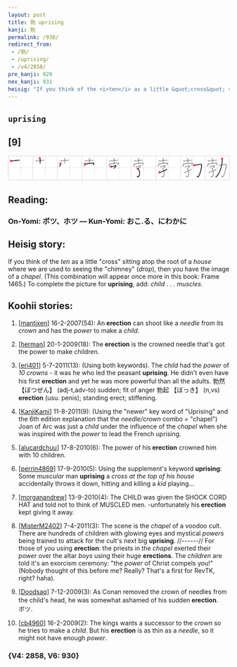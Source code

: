 ```yaml
---
layout: post
title: 勃 uprising
kanji: 勃
permalink: /930/
redirect_from:
 - /勃/
 - /uprising/
 - /v4/2858/
pre_kanji: 929
nex_kanji: 931
heisig: "If you think of the <i>ten</i> as a little &quot;cross&quot; sitting atop the root of a <i>house</i> where we are used to seeing the &quot;chimney&quot; (<i>drop</i>), then you have the image of a <i>chapel</i>. (This combination will appear once more in this book: Frame 1465.) To complete the picture for <b>uprising</b>, add: <i>child</i> . . . <i>muscles</i>."
---
```


## `uprising`

## [9]

<div class="stroke"><img src="../images/E58B83.png" /></div>

## Reading:

### On-Yomi: ボツ、ホツ &mdash; Kun-Yomi: おこ.る、にわかに

## Heisig story:

If you think of the <i>ten</i> as a little &quot;cross&quot; sitting atop the root of a <i>house</i> where we are used to seeing the &quot;chimney&quot; (<i>drop</i>), then you have the image of a <i>chapel</i>. (This combination will appear once more in this book: Frame 1465.) To complete the picture for <b>uprising</b>, add: <i>child</i> . . . <i>muscles</i>.

## Koohii stories:

1) [<a href="http://kanji.koohii.com/profile/mantixen">mantixen</a>] 16-2-2007(54): An<strong> erection</strong> can shoot like a <em>needle</em> from its <em>crown</em> and has the <em>power</em> to make a <em>child</em>.

2) [<a href="http://kanji.koohii.com/profile/herman">herman</a>] 20-1-2009(18): The<strong> erection</strong> is the crowned needle that&#039;s got the power to make children.

3) [<a href="http://kanji.koohii.com/profile/eri401">eri401</a>] 5-7-2011(13): (Using both keywords). The <em>child</em> had the <em>power</em> of <em>10 crowns</em> - it was he who led the peasant <strong>uprising</strong>. He didn&#039;t even have his first <strong>erection</strong> and yet he was more powerful than all the adults. 勃然 【ぼつぜん】 (adj-t,adv-to) sudden; fit of anger 勃起 【ぼっき】 (n,vs)<strong> erection</strong> (usu. penis); standing erect; stiffening.

4) [<a href="http://kanji.koohii.com/profile/KanjiKami">KanjiKami</a>] 11-8-2011(9): (Using the &quot;newer&quot; key word of &quot;Uprising&quot; and the 6th edition explanation that the <em>needle/crown</em> combo = &quot;chapel&quot;) Joan of Arc was just a <em>child</em> under the influence of the <em>chapel</em> when she was inspired with the <em>power</em> to lead the French uprising.

5) [<a href="http://kanji.koohii.com/profile/alucardchuu">alucardchuu</a>] 17-8-2010(6): The power of his<strong> erection</strong> crowned him with 10 children.

6) [<a href="http://kanji.koohii.com/profile/perrin4869">perrin4869</a>] 17-9-2010(5): Using the supplement&#039;s keyword <strong>uprising</strong>: Some <em>muscular</em> man <strong>uprising</strong> a <em>cross at the top of his house</em> accidentally throws it down, hitting and killing a <em>kid</em> playing...

7) [<a href="http://kanji.koohii.com/profile/morganandrew">morganandrew</a>] 13-9-2010(4): The CHILD was given the SHOCK CORD HAT and told not to think of MUSCLED men. -unfortunately his<strong> erection</strong> kept giving it away.

8) [<a href="http://kanji.koohii.com/profile/MisterM2402">MisterM2402</a>] 7-4-2011(3): The scene is the <em>chapel</em> of a voodoo cult. There are hundreds of children with glowing eyes and mystical <em>powers</em> being trained to attack for the cult&#039;s next big <strong>uprising</strong>. //------// For those of you using <strong>erection</strong>: the priests in the <em>chapel</em> exerted their <em>power</em> over the altar <em>boys</em> using their huge <strong>erections</strong>. The <em>children</em> are told it&#039;s an exorcism ceremony: &quot;the <em>power</em> of Christ compels you!&quot; (Nobody thought of this before me? Really? That&#039;s a first for RevTK, right? haha).

9) [<a href="http://kanji.koohii.com/profile/Doodsaq">Doodsaq</a>] 7-12-2009(3): As Conan removed the crown of needles from the child&#039;s head, he was somewhat ashamed of his sudden<strong> erection</strong>.　ボツ.

10) [<a href="http://kanji.koohii.com/profile/cb4960">cb4960</a>] 16-2-2009(2): The kings wants a successor to the <em>crown</em> so he tries to make a <em>child</em>. But his <strong>erection</strong> is as thin as a <em>needle</em>, so it might not have enough <em>power</em>.

### {V4: 2858, V6: 930}
